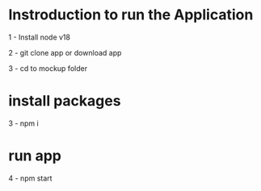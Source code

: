 # Instroduction to run the Application

1 - Install node v18 

2 - git clone app or download app

3 - cd to mockup folder

# install packages

3 - npm i

# run app
  
4 - npm start

  
 
 



